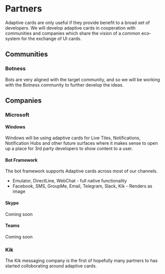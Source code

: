 # Partners 
Adaptive cards are only useful if they provide benefit to a broad set of developers.  We will
develop adaptive cards in cooperation with communities and companies which share the vision 
of a common eco-system for the exchange of UI cards.

## Communities

### Botness
Bots are very aligned with the target community, and so we will be working with the Botness community to further develop the ideas.

## Companies

### Microsoft

#### Windows
Windows will be using adaptive cards for Live Tiles, Notifications, Notification Hubs and other future surfaces where it
makes sense to open up a place for 3rd party developers to show content to a user.

#### Bot Framework
The bot framework supports Adaptive cards across most of our channels. 
* Emulator, DirectLine, WebChat - full native functionality
* Facebook, SMS, GroupMe, Email, Telegram, Slack, Kik - Renders as image

#### Skype 
Coming soon

#### Teams 
Coming soon

### Kik
The Kik messaging company is the first of hopefully many partners to has started colloborating around adaptive cards.

